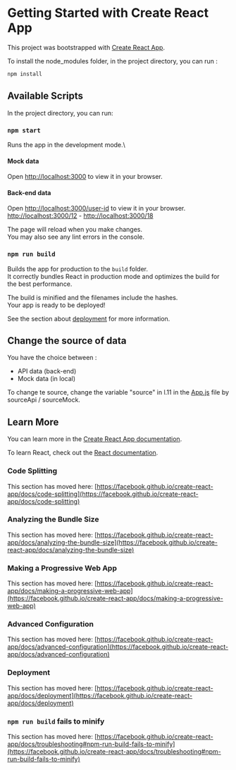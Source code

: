 # Getting Started with Create React App

This project was bootstrapped with [Create React App](https://github.com/facebook/create-react-app).

To install the node_modules folder, in the project directory, you can run :

```bash
npm install
```

## Available Scripts

In the project directory, you can run:

### `npm start`

Runs the app in the development mode.\

#### Mock data

Open [http://localhost:3000](http://localhost:3000) to view it in your browser.

#### Back-end data

Open [http://localhost:3000/user-id](http://localhost:3000/user-id) to view it in your browser.
[http://localhost:3000/12](http://localhost:3000/12) - [http://localhost:3000/18](http://localhost:3000/18)

The page will reload when you make changes.\
You may also see any lint errors in the console.

### `npm run build`

Builds the app for production to the `build` folder.\
It correctly bundles React in production mode and optimizes the build for the best performance.

The build is minified and the filenames include the hashes.\
Your app is ready to be deployed!

See the section about [deployment](https://facebook.github.io/create-react-app/docs/deployment) for more information.

## Change the source of data

You have the choice between :

- API data (back-end)
- Mock data (in local)

To change te source, change the variable "source" in l.11 in the [App.js](../front/src/App.js) file by sourceApi /
sourceMock.

## Learn More

You can learn more in
the [Create React App documentation](https://facebook.github.io/create-react-app/docs/getting-started).

To learn React, check out the [React documentation](https://reactjs.org/).

### Code Splitting

This section has moved
here: [https://facebook.github.io/create-react-app/docs/code-splitting](https://facebook.github.io/create-react-app/docs/code-splitting)

### Analyzing the Bundle Size

This section has moved
here: [https://facebook.github.io/create-react-app/docs/analyzing-the-bundle-size](https://facebook.github.io/create-react-app/docs/analyzing-the-bundle-size)

### Making a Progressive Web App

This section has moved
here: [https://facebook.github.io/create-react-app/docs/making-a-progressive-web-app](https://facebook.github.io/create-react-app/docs/making-a-progressive-web-app)

### Advanced Configuration

This section has moved
here: [https://facebook.github.io/create-react-app/docs/advanced-configuration](https://facebook.github.io/create-react-app/docs/advanced-configuration)

### Deployment

This section has moved
here: [https://facebook.github.io/create-react-app/docs/deployment](https://facebook.github.io/create-react-app/docs/deployment)

### `npm run build` fails to minify

This section has moved
here: [https://facebook.github.io/create-react-app/docs/troubleshooting#npm-run-build-fails-to-minify](https://facebook.github.io/create-react-app/docs/troubleshooting#npm-run-build-fails-to-minify)
